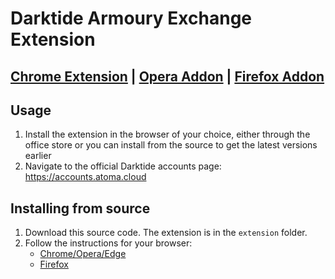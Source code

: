 # Darktide Armoury Exchange Extension

## [Chrome Extension](https://chrome.google.com/webstore/detail/armoury-exchange/hcjihmkcnjkfkaeebhnpjcnnibpoolgc) | [Opera Addon](https://addons.opera.com/en-gb/extensions/details/armoury-exchange/) | [Firefox Addon](https://addons.mozilla.org/en-GB/firefox/addon/armoury-exchange/)

## Usage
1. Install the extension in the browser of your choice, either through the office store or you can install from the source to get the latest versions earlier
2. Navigate to the official Darktide accounts page: https://accounts.atoma.cloud

## Installing from source

1. Download this source code. The extension is in the `extension` folder.
2. Follow the instructions for your browser:
    * [Chrome/Opera/Edge](https://developer.chrome.com/docs/extensions/mv3/getstarted/development-basics/#load-unpacked)
    * [Firefox](https://developer.mozilla.org/en-US/docs/Mozilla/Add-ons/WebExtensions/Your_first_WebExtension#installing)
